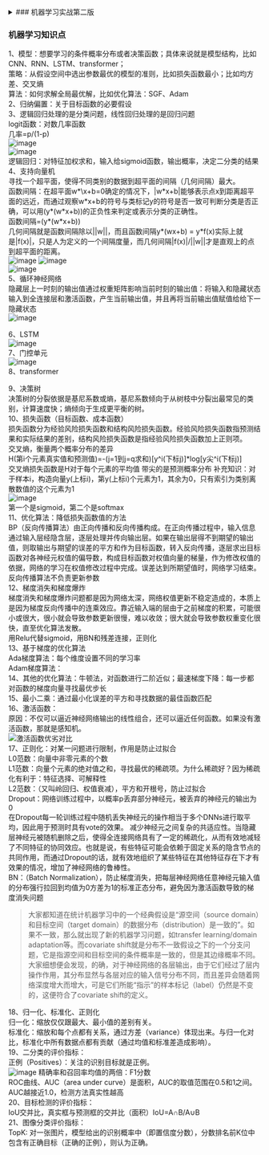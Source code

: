 <details>
<summary> ### 机器学习实战第二版  </summary>
**有监督：** K近邻、线性回归、逻辑回归、支持向量机SVM、决策树和随机森林、神经网络  
**无监督：** 聚类、K均值、DBSCAN、分层聚类HCA、异常检测和新颖性检测、单类SVM、孤立森林、可视化和降维、主成分分析、核主成分分析、局部线性嵌入LLE、关联规则学习、Apriori、Eclat  
**半监督：** 深度信念网络（DBN）基于一种互相堆叠的无监督组件，这个组件叫作受限玻尔兹曼机（RBM）。受限玻尔兹曼机以无监督方式进行训练，然后使用有监督学习技术对整个系统进行微调  
**强化学习** 智能体  
**批量学习** 离线学习，更新数据的同时，也要重新训练  
**增量学习** 在线学习，但是不一定是实时。适应大数据量的训练任务。适应不断变化的数据的速度：学习率  
数据庞大时另一种方法：选择Map reduce技术，跨多个服务器拆分进行批处理学习  
>在线学习面临的一个重大挑战是，如果给系统输入不良数据，系统
的性能将会逐渐下降。现在某些实时系统的客户说不定已经注意到了这
个现象。不良数据的来源可能是机器上发生故障的传感器，或者是有人
对搜索引擎恶意刷屏以提高搜索结果排名等。为了降低这种风险，你需
要密切监控系统，一旦检测到性能下降，就及时中断学习（可能还需要
恢复到之前的工作状态）。当然，同时你还需要监控输入数据，并对异
常数据做出响应（例如，使用异常检测算法）。
> 
**机器学习面临的问题** 训练数据不足、训练数据不具有代表性（泛化能力）、训练数据包含异常和噪声、无关特征  
>过拟合：收集更多的训练数据、减少模型的参数（增加正则化超参数）、修复数据中的错误和消除异常值  
>欠拟合：提供更好的特征、增加模型的参数、减少正则化超参数
>
**机器学习流程**
明确任务、数据挖掘、数据分析、数据预处理、选择并训练模型、微调模型、展示解决方案、系统上线  
</details>

### 机器学习知识点
1、模型：想要学习的条件概率分布或者决策函数；具体来说就是模型结构，比如CNN、RNN、LSTM、transformer；  
策略：从假设空间中选出参数最优的模型的准则，比如损失函数最小；比如均方差、交叉熵  
算法：如何求解全局最优解，比如优化算法：SGF、Adam  
2、归纳偏置：关于目标函数的必要假设  
3、逻辑回归处理的是分类问题，线性回归处理的是回归问题  
logit函数：对数几率函数  
几率=p/(1-p)  
![image](https://github.com/zhangwenjingustb/LookForWork/assets/141011729/da9487cb-d925-448f-b765-ea361fa86322)  
![image](https://github.com/zhangwenjingustb/LookForWork/assets/141011729/5aceed6a-572e-4948-acc0-79d84496ede7)  
逻辑回归：对特征加权求和，输入给sigmoid函数，输出概率，决定二分类的结果  
4、支持向量机  
寻找一个超平面，使得不同类别的数据到超平面的间隔（几何间隔）最大。  
函数间隔：在超平面w*\x+b=0确定的情况下，|w\*x+b|能够表示点x到距离超平面的远近，而通过观察w\*x+b的符号与类标记y的符号是否一致可判断分类是否正确，可以用(y\*(w\*x+b))的正负性来判定或表示分类的正确性。  
函数间隔=(y\*(w\*x+b))  
几何间隔就是函数间隔除以||w||，而且函数间隔y*(wx+b) = y*f(x)实际上就是|f(x)|，只是人为定义的一个间隔度量，而几何间隔|f(x)|/||w||才是直观上的点到超平面的距离。  
![image](https://github.com/zhangwenjingustb/LookForWork/assets/141011729/a0f22922-4354-442a-a6f7-badbcabb2407) ![image](https://github.com/zhangwenjingustb/LookForWork/assets/141011729/6a504cff-1047-4c74-93dd-18ec934f9b1b)  
![image](https://github.com/zhangwenjingustb/LookForWork/assets/141011729/40bcb04e-30aa-4c71-a053-52ac73b6f6fd)  
5、循环神经网络  
隐藏层上一时刻的输出值通过权重矩阵影响当前时刻的输出值：将输入和隐藏状态输入到全连接层和激活函数，产生当前输出值，并且再将当前输出值赋值给给下一隐藏状态  
![image](https://github.com/zhangwenjingustb/LookForWork/assets/141011729/af4ed96c-e4a9-469a-a518-ec47ad94192c)

6、LSTM  
![image](https://github.com/zhangwenjingustb/LookForWork/assets/141011729/05271c2c-c209-4139-aa05-9ba5f57f6e86)  
7、门控单元  
![image](https://github.com/zhangwenjingustb/LookForWork/assets/141011729/03a33c54-75df-4044-bad1-a1600a33b2aa)  
8、transformer  


9、决策树  
决策树的分裂依据是基尼系数或熵，基尼系数倾向于从树枝中分裂出最常见的类别，计算速度快；熵倾向于生成更平衡的树。  
10、损失函数（目标函数、成本函数）  
损失函数分为经验风险损失函数和结构风险损失函数。经验风险损失函数指预测结果和实际结果的差别，结构风险损失函数是指经验风险损失函数加上正则项。  
交叉熵，衡量两个概率分布的差异  
H(第i个元素真实值和预测值)=-(j=1到j=q求和)[y^i(下标j)]*log[y尖^i(下标j)]  
交叉熵损失函数是H对于每个元素的平均值
带尖的是预测概率分布
补充知识：对于样本i，构造向量y(上标i)，第y(上标i)个元素为1，其余为0，只有索引为类别离散数值的这个元素为1  
![image](https://github.com/zhangwenjingustb/LookForWork/assets/141011729/7d7b64bd-4d70-4935-b4fb-aa5862e40d51)  
第一个是sigmoid，第二个是softmax  
11、优化算法：降低损失函数值的方法  
BP（反向传播算法）由正向传播和反向传播构成。在正向传播过程中，输入信息通过输入层经隐含层，逐层处理并传向输出层。如果在输出层得不到期望的输出值，则取输出与期望的误差的平方和作为目标函数，转入反向传播，逐层求出目标函数对各神经元权值的偏导数，构成目标函数对权值向量的梯量，作为修改权值的依据，网络的学习在权值修改过程中完成。误差达到所期望值时，网络学习结束。  
反向传播算法不负责更新参数  
12、梯度消失和梯度爆炸  
梯度消失和梯度爆炸问题都是因为网络太深，网络权值更新不稳定造成的，本质上是因为梯度反向传播中的连乘效应。靠近输入端的层由于之前梯度的积累，可能很小或很大，很小就会导致参数更新很慢，难以收敛；很大就会导致参数权重变化很快，直至优化算法发散。  
用Relu代替sigmoid，用BN和残差连接，正则化  
13、基于梯度的优化算法  
Ada梯度算法：每个维度设置不同的学习率  
Adam梯度算法：  
14、其他的优化算法：牛顿法，对函数进行二阶近似；最速梯度下降：每一步都对函数的梯度向量寻找最优步长  
15、最小二乘：通过最小化误差的平方和寻找数据的最佳函数匹配  
16、激活函数：  
原因：不仅可以逼近神经网络输出的线性组合，还可以逼近任何函数。如果没有激活函数，那就是感知机。  
![激活函数优劣对比](https://github.com/zhangwenjingustb/LookForWork/assets/141011729/a75bef59-c9b6-444b-9b86-e8a309f5e967)  
17、正则化：对某一问题进行限制，作用是防止过拟合  
L0范数：向量中非零元素的个数  
L1范数：向量个元素的绝对值之和，寻找最优的稀疏项。为什么稀疏好？因为稀疏化有利于：特征选择、可解释性  
L2范数：（又叫岭回归、权值衰减），平方和开根号，防止过拟合  
Dropout：网络训练过程中，以概率p丢弃部分神经元，被丢弃的神经元的输出为0  
在Dropout每一轮训练过程中随机丢失神经元的操作相当于多个DNNs进行取平均，因此用于预测时具有vote的效果。
减少神经元之间复杂的共适应性。当隐藏层神经元被随机删除之后，使得全连接网络具有了一定的稀疏化，从而有效地减轻了不同特征的协同效应。也就是说，有些特征可能会依赖于固定关系的隐含节点的共同作用，而通过Dropout的话，就有效地组织了某些特征在其他特征存在下才有效果的情况，增加了神经网络的鲁棒性。  
BN：（Batch Normalization），防止梯度消失，把每层神经网络任意神经元输入值的分布强行拉回到均值为0方差为1的标准正态分布，避免因为激活函数导致的梯度消失问题
>大家都知道在统计机器学习中的一个经典假设是“源空间（source domain）和目标空间（target domain）的数据分布（distribution）是一致的”。如果不一致，那么就出现了新的机器学习问题，如transfer learning/domain adaptation等。而covariate shift就是分布不一致假设之下的一个分支问题，它是指源空间和目标空间的条件概率是一致的，但是其边缘概率不同。大家细想便会发现，的确，对于神经网络的各层输出，由于它们经过了层内操作作用，其分布显然与各层对应的输入信号分布不同，而且差异会随着网络深度增大而增大，可是它们所能“指示”的样本标记（label）仍然是不变的，这便符合了covariate shift的定义。
>
18、归一化、标准化、正则化  
归一化：缩放仅仅跟最大、最小值的差别有关。  
标准化：缩放和每个点都有关系，通过方差（variance）体现出来。与归一化对比，标准化中所有数据点都有贡献（通过均值和标准差造成影响）。  
19、二分类的评价指标：  
正例（Positives）：关注的识别目标就是正例。  
![image](https://github.com/zhangwenjingustb/LookForWork/assets/141011729/4612ce0e-e619-4e08-a953-984b8a9ea2e8)
精确率和召回率均值的两倍：F1分数  
ROC曲线、AUC（area under curve）是面积，AUC的取值范围在0.5和1之间。AUC越接近1.0，检测方法真实性越高  
20、目标检测的评价指标：  
IoU交并比，真实框与预测框的交并比（面积）IoU=A∩B/A∪B  
21、图像分类评价指标：  
TopK: 对一张图片，模型给出的识别概率中（即置信度分数），分数排名前K位中包含有正确目标（正确的正例），则认为正确。  

















